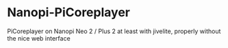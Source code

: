 # Nanopi-PiCoreplayer
PiCoreplayer on Nanopi Neo 2 / Plus 2 at least with jivelite, properly without the nice web interface
